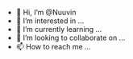 - 👋 Hi, I’m @Nuuvin
- 👀 I’m interested in ...
- 🌱 I’m currently learning ...
- 💞️ I’m looking to collaborate on ...
- 📫 How to reach me ...

<!---
Nuuvin/Nuuvin is a ✨ special ✨ repository because its `README.md` (this file) appears on your GitHub profile.
You can click the Preview link to take a look at your changes.
--->
